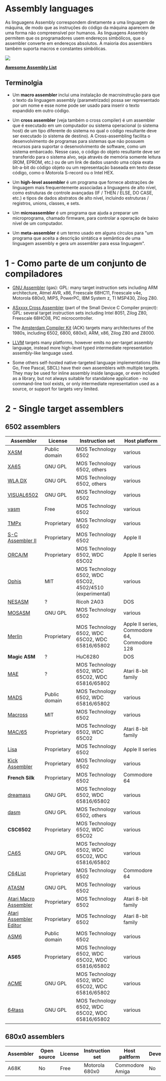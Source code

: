 # Assembly languages

As linguagens Assembly correspondem diretamente a uma linguagem de máquina, de modo que as instruções do código da máquina aparecem de uma forma não compreensível por humanos. As linguagens Assembly permitem que os programadores usem endereços simbólicos, que o assembler converte em endereços absolutos. A maioria dos assemblers também suporta macros e constantes simbólicas.

![](http://www.dsc.ufcg.edu.br/~pet/jornal/maio2014/images/materias/historia_da_computacao/img2.png)

<a href="https://github.com/marcialwushuxxx/list-programming-language/blob/master/Assembly%20Languages/Awesome-Assembly.md" target="_blank">**Awesome Assembly List**</a>

## Terminolgia

- Um **macro assembler** inclui uma instalação de macroinstrução para que o texto da linguagem assembly (parametrizado) possa ser representado por um nome e esse nome pode ser usado para inserir o texto expandido em outro código.

- Um **cross assembler** (veja também o cross compiler) é um assembler que é executado em um computador ou sistema operacional (o sistema host) de um tipo diferente do sistema no qual o código resultante deve ser executado (o sistema de destino). A Cross-assembling facilita o desenvolvimento de programas para sistemas que não possuem recursos para suportar o desenvolvimento de software, como um sistema embarcado. Nesse caso, o código do objeto resultante deve ser transferido para o sistema alvo, seja através de memória somente leitura (ROM, EPROM, etc.) ou de um link de dados usando uma cópia exata bit-a-bit do código objeto ou um representação baseada em texto desse código, como o Motorola S-record ou o Intel HEX.

- Um **high-level assembler** é um programa que fornece abstrações de linguagem mais frequentemente associadas a linguagens de alto nível, como estruturas de controle avançadas (IF / THEN / ELSE, DO CASE, etc.) e tipos de dados abstratos de alto nível, incluindo estruturas / registros, unions, classes, e sets.

- Um **microassembler** é um programa que ajuda a preparar um microprograma, chamado firmware, para controlar a operação de baixo nível de um computador.

- Um **meta-assembler** é um termo usado em alguns círculos para "um programa que aceita a descrição sintática e semântica de uma linguagem assembly e gera um assembler para essa linguagem".

# 1 - Como parte de um conjunto de compiladores

- [GNU Assembler](http://tigcc.ticalc.org/doc/gnuasm.html) (gas): GPL: many target instruction sets including ARM architecture, Atmel AVR, x86, Freescale 68HC11, Freescale v4e, Motorola 680x0, MIPS, PowerPC, IBM System z, TI MSP430, Zilog Z80.

- [ASxxxx Cross Assembler](https://shop-pdp.net/ashtml/asmlnk.htm) (part of the Small Device C Compiler project): GPL: several target instruction sets including Intel 8051, Zilog Z80, Freescale 68HC08, PIC microcontroller.

- The [Amsterdam Compiler Kit](http://tack.sourceforge.net/about.html) (ACK) targets many architectures of the 1980s, including 6502, 6800, 680x0, ARM, x86, Zilog Z80 and Z8000.

- [LLVM](http://llvm.org/) targets many platforms, however emits no per-target assembly language, instead more high-level typed intermediate representation assembly-like language used.
       
- Some others self-hosted native-targeted language implementations (like Go, Free Pascal, SBCL) have their own assemblers with multiple targets. They may be used for inline assembly inside language, or even included as a library, but not always suitable for standalone application - no command-line tool exists, or only intermediate representation used as a source, or support for targets very limited.

# 2 - Single target assemblers

## **6502 assemblers**

| Assembler | License | Instruction set | Host platform |
|---------- | ------- | --------------- | ------------- |
|[XASM](http://www.atari.org.pl/x-asm/) |Public domain|MOS Technology 6502|various|
|[XA65](http://www.floodgap.com/retrotech/xa/)       |GNU GPL    |MOS Technology 6502, others| various|
|[WLA DX](http://www.villehelin.com/wla.html)     |GNU GPL    |MOS Technology 6502, others|various|
|[VISUAL6502](http://www.pcsistem.net/visual/index_en.htm)|GNU GPL     |MOS Technology 6502|various|
|[vasm](https://en.wikipedia.org/wiki/Vasm)       |Free       |MOS Technology 6502|various|
|[TMPx](http://turbo.style64.org/docs/tmpx-overview)       |Proprietary|MOS Technology 6502|various|
|[S-C Assembler II](http://www.stjarnhimlen.se/apple2/#SCASM)|Proprietary|MOS Technology 6502|Apple II|
|[ORCA/M](https://apple2history.org/spotlight/mike-westerfield-the-byte-works/) |Proprietary|MOS Technology 6502, WDC 65C02|Apple II series|
|[Ophis](https://michaelcmartin.github.io/Ophis/) |MIT|MOS Technology 6502, WDC 65C02, 4502/4510 (experimental)|various|
|[NESASM](https://github.com/toastynerd/nesasm)	|?|Ricoh 2A03|DOS|
|[MOSASM](https://github.com/majestic53/mosasm)|GNU GPL|MOS Technology 6502|various|
|[Merlin](https://archive.org/details/MerlinProMacroAssembler)|Proprietary|MOS Technology 6502, WDC 65C02, WDC 65816/65802|Apple II series, Commodore 64, Commodore 128|
|**Magic ASM**|?|HuC6280|DOS|
|[MAE](http://mixinc.net/atari/mae.htm)|?|MOS Technology 6502, WDC 65C02, WDC 65816/65802|Atari 8-bit family|
|[MADS](http://mads.atari8.info/)|Public domain|MOS Technology 6502, WDC 65816/65802|various|
|[Macross](https://github.com/Museum-of-Art-and-Digital-Entertainment/macross)|MIT|MOS Technology 6502|various|
|[MAC/65](https://en.wikipedia.org/wiki/MAC/65)|Proprietary|MOS Technology 6502, WDC 65C02|Atari 8-bit family|
|[Lisa](https://en.wikipedia.org/wiki/Lazer%27s_Interactive_Symbolic_Assembler)|Proprietary|MOS Technology 6502|Apple II series|
|[Kick Assembler](http://www.theweb.dk/KickAssembler/)|Proprietary|MOS Technology 6502|various||
|**French Silk**|Proprietary| MOS Technology 6502  |Commodore 64|
|[dreamass](https://web.archive.org/web/20120416183515/https://developer.berlios.de/projects/rrtools/)|GNU GPL|MOS Technology 6502, WDC 65816/65802|various|
|[dasm](http://dasm-dillon.sourceforge.net/)|GNU GPL|MOS Technology 6502, others|various|
|**CSC6502**|Proprietary|MOS Technology 6502, WDC 65C02|various|
|[CA65](http://www.cc65.org/doc/ca65.html)|GNU GPL|MOS Technology 6502, WDC 65C02, WDC 65816/65802|various|
|[C64List](http://commodoreserver.com/Downloads.asp)|Proprietary|MOS Technology 6502|Commodore 64|
|[ATASM](http://atari.miribilist.com/atasm/)|GNU GPL|MOS Technology 6502|various|
|[Atari Macro Assembler](https://en.wikipedia.org/wiki/Atari_Macro_Assembler)|Proprietary|MOS Technology 6502|Atari 8-bit family|
|[Atari Assembler Editor](https://en.wikipedia.org/wiki/Atari_Assembler_Editor)|Proprietary	|MOS Technology 6502|Atari 8-bit family|
|[ASM6](http://3dscapture.com/NES/)|Public domain|MOS Technology 6502|various|
|**AS65**|Proprietary|MOS Technology 6502, WDC 65C02, WDC 65816/65802|various|
|[ACME](http://sourceforge.net/projects/acme-crossass/)|GNU GPL|MOS Technology 6502, WDC 65C02, WDC 65816/65802|various|
|[64tass](http://sourceforge.net/projects/tass64/develop)|GNU GPL|MOS Technology 6502, WDC 65C02, WDC 65816/65802|various|

## **680x0 assemblers**

|Assembler|Open source|License|Instruction set| Host paltform| Developmentactive|
|-------- | --------- | ----- | ------------- | ------------ | ---------------- |
|A68K|No|Free|Motorola 680x0|Commodore Amiga|No|
